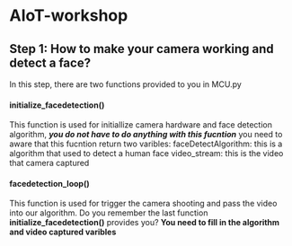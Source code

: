 # AIoT-workshop

## Step 1: How to make your camera working and detect a face?

In this step, there are two functions provided to you in MCU.py
#### initialize_facedetection()
This function is used for initiallize camera hardware and face detection algorithm, ***you do not have to do anything with this fucntion***
 you need to aware that this fucntion return two varibles: 
    faceDetectAlgorithm: this is a algorithm that used to detect a human face 
    video_stream: this is the video that camera captured
#### facedetection_loop()
This function is used for trigger the camera shooting and pass the video into our algorithm. Do you remember the last function **initialize_facedetection()** provides you? **You need to fill in the algorithm and video captured varibles**

